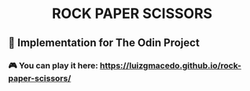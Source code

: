 <h1 align="center">
    ROCK PAPER SCISSORS
</h1>

## 🔨 Implementation for The Odin Project

### 🎮 You can play it here: https://luizgmacedo.github.io/rock-paper-scissors/
